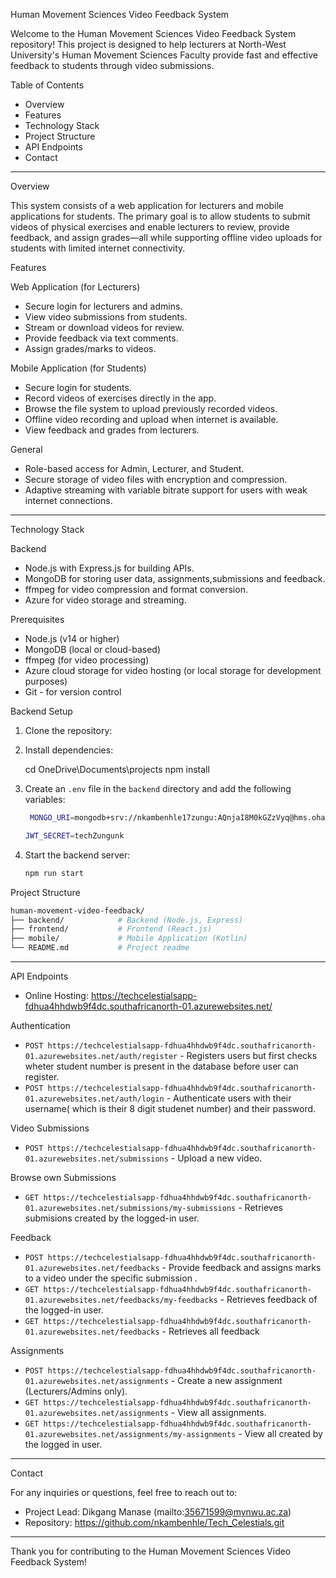 Human Movement Sciences Video Feedback System

Welcome to the Human Movement Sciences Video Feedback System repository! This project is designed to help lecturers at North-West University's Human Movement Sciences Faculty provide fast and effective feedback to students through video submissions.

Table of Contents
- Overview 
- Features
- Technology Stack
- Project Structure 
- API Endpoints
- Contact

---

Overview

This system consists of a web application for lecturers and mobile applications for students. The primary goal is to allow students to submit videos of physical exercises and enable lecturers to review, provide feedback, and assign grades—all while supporting offline video uploads for students with limited internet connectivity.

Features

Web Application (for Lecturers)
- Secure login for lecturers and admins.
- View video submissions from students.
- Stream or download videos for review.
- Provide feedback via text comments.
- Assign grades/marks to videos.

Mobile Application (for Students)
- Secure login for students.
- Record videos of exercises directly in the app.
- Browse the file system to upload previously recorded videos.
- Offline video recording and upload when internet is available.
- View feedback and grades from lecturers.

General
- Role-based access for Admin, Lecturer, and Student.
- Secure storage of video files with encryption and compression.
- Adaptive streaming with variable bitrate support for users with weak internet connections.

---

Technology Stack

Backend
- Node.js with Express.js for building APIs.
- MongoDB for storing user data, assignments,submissions and feedback.
- ffmpeg for video compression and format conversion.
- Azure for video storage and streaming.

Prerequisites
- Node.js (v14 or higher)
- MongoDB (local or cloud-based)
- ffmpeg (for video processing)
- Azure cloud storage for video hosting (or local storage for development purposes)
- Git - for version control


Backend Setup

1. Clone the repository:
2. Install dependencies:
    
    cd OneDrive\Documents\projects
    npm install
    
3. Create an `.env` file in the `backend` directory and add the following variables:
    ```bash
     MONGO_URI=mongodb+srv://nkambenhle17zungu:AQnjaI8M0kGZzVyq@hms.ohajons.mongodb.net/?retryWrites=true&w=majority&appName=HMS

    JWT_SECRET=techZungunk

    ```

4. Start the backend server:
    ```bash
    npm run start
    ```

Project Structure

```bash
human-movement-video-feedback/
├── backend/            # Backend (Node.js, Express)
├── frontend/           # Frontend (React.js)
├── mobile/             # Mobile Application (Kotlin)
└── README.md           # Project readme
```

---

API Endpoints

- Online Hosting: https://techcelestialsapp-fdhua4hhdwb9f4dc.southafricanorth-01.azurewebsites.net/

Authentication
- `POST https://techcelestialsapp-fdhua4hhdwb9f4dc.southafricanorth-01.azurewebsites.net/auth/register` - Registers users but first checks wheter student number is present in the database before user can register.
- `POST https://techcelestialsapp-fdhua4hhdwb9f4dc.southafricanorth-01.azurewebsites.net/auth/login` - Authenticate users with their username( which is their 8 digit studenet number) and their password.

Video Submissions
- `POST https://techcelestialsapp-fdhua4hhdwb9f4dc.southafricanorth-01.azurewebsites.net/submissions` - Upload a new video.

Browse own Submissions
- `GET https://techcelestialsapp-fdhua4hhdwb9f4dc.southafricanorth-01.azurewebsites.net/submissions/my-submissions` - Retrieves submisions created by the logged-in user.

Feedback
- `POST https://techcelestialsapp-fdhua4hhdwb9f4dc.southafricanorth-01.azurewebsites.net/feedbacks` - Provide feedback and assigns marks to a video under the specific submission .
- `GET https://techcelestialsapp-fdhua4hhdwb9f4dc.southafricanorth-01.azurewebsites.net/feedbacks/my-feedbacks` - Retrieves feedback of the logged-in user.
- `GET https://techcelestialsapp-fdhua4hhdwb9f4dc.southafricanorth-01.azurewebsites.net/feedbacks` - Retrieves all feedback 

Assignments
- `POST https://techcelestialsapp-fdhua4hhdwb9f4dc.southafricanorth-01.azurewebsites.net/assignments` - Create a new assignment (Lecturers/Admins only).
- `GET https://techcelestialsapp-fdhua4hhdwb9f4dc.southafricanorth-01.azurewebsites.net/assignments` - View all assignments.
- `GET https://techcelestialsapp-fdhua4hhdwb9f4dc.southafricanorth-01.azurewebsites.net/assignments/my-assignments` - View all created by the logged in user.


---

Contact

For any inquiries or questions, feel free to reach out to:

- Project Lead: Dikgang Manase (mailto:35671599@mynwu.ac.za)
- Repository: https://github.com/nkambenhle/Tech_Celestials.git 
---

Thank you for contributing to the Human Movement Sciences Video Feedback System!

